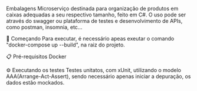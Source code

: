Embalagens
Microserviço destinada para organização de produtos em caixas adequadas a seu respectivo tamanho, feito em C#.
O uso pode ser através do swagger ou plataforma de testes e desenvolvimento de APIs, como postman, insomnia, etc...

🚀 Começando
Para executar, é necessário apeas exeutar o comando "docker-compose up --build", na raiz do projeto.

📋 Pré-requisitos
Docker

⚙️ Executando os testes
Testes unitatos, com xUnit, utilizando o modelo AAA(Arrange-Act-Assert), sendo necessário apenas iniciar a depuração, os dados estão mockados.
